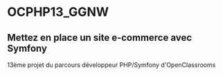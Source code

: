 # OCPHP13_GGNW

## Mettez en place un site e-commerce avec Symfony

13ème projet du parcours développeur PHP/Symfony d'OpenClassrooms
